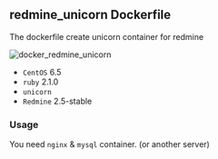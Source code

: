 ## redmine_unicorn Dockerfile

The dockerfile create unicorn container for redmine

![docker_redmine_unicorn](https://docs.google.com/drawings/d/1-bE_LKja5INIx80dY_e2WE3_1d3CyekxfA4oei5YjCA/pub?w=960&amp;h=720)

- `CentOS` 6.5
- `ruby` 2.1.0
- `unicorn`
- `Redmine` 2.5-stable

### Usage

You need `nginx` & `mysql` container. (or another server)

